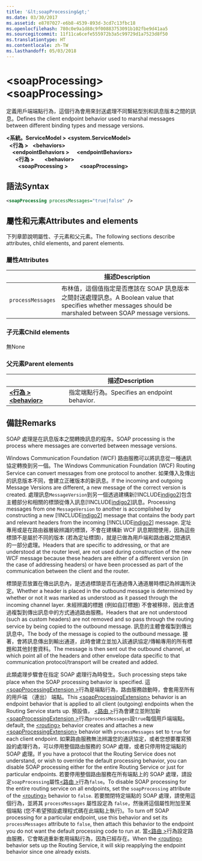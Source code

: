 ```yaml
---
title: '&lt;soapProcessing&gt;'
ms.date: 03/30/2017
ms.assetid: e8707027-e6b8-4539-893d-3cd7c13fbc18
ms.openlocfilehash: 780c0e9a1d88c9f00883753091b102fbe9d41aa5
ms.sourcegitcommit: 11f11ca6cefe555972b3a5c99729d1a7523d8f50
ms.translationtype: HT
ms.contentlocale: zh-TW
ms.lasthandoff: 05/03/2018
---
```

# <a name="ltsoapprocessinggt"></a><span data-ttu-id="58161-102">&lt;soapProcessing&gt;</span><span class="sxs-lookup"><span data-stu-id="58161-102">&lt;soapProcessing&gt;</span></span>

<span data-ttu-id="58161-103">定義用戶端端點行為，這個行為會用來封送處理不同繫結型別和訊息版本之間的訊息。</span><span class="sxs-lookup"><span data-stu-id="58161-103">Defines the client endpoint behavior used to marshal messages between different binding types and message versions.</span></span>

<span data-ttu-id="58161-104">**\<系統。ServiceModel >** </span><span class="sxs-lookup"><span data-stu-id="58161-104">**\<system.ServiceModel>** </span></span>  
<span data-ttu-id="58161-105">&nbsp;&nbsp;**\<行為 >** </span><span class="sxs-lookup"><span data-stu-id="58161-105">&nbsp;&nbsp;**\<behaviors>** </span></span>  
<span data-ttu-id="58161-106">&nbsp;&nbsp;&nbsp;&nbsp;**\<endpointBehaviors >** </span><span class="sxs-lookup"><span data-stu-id="58161-106">&nbsp;&nbsp;&nbsp;&nbsp;**\<endpointBehaviors>** </span></span>  
<span data-ttu-id="58161-107">&nbsp;&nbsp;&nbsp;&nbsp;&nbsp;&nbsp;**\<行為 >** </span><span class="sxs-lookup"><span data-stu-id="58161-107">&nbsp;&nbsp;&nbsp;&nbsp;&nbsp;&nbsp;**\<behavior>** </span></span>  
<span data-ttu-id="58161-108">&nbsp;&nbsp;&nbsp;&nbsp;&nbsp;&nbsp;&nbsp;&nbsp;**\<soapProcessing >**</span><span class="sxs-lookup"><span data-stu-id="58161-108">&nbsp;&nbsp;&nbsp;&nbsp;&nbsp;&nbsp;&nbsp;&nbsp;**\<soapProcessing>**</span></span>

## <a name="syntax"></a><span data-ttu-id="58161-109">語法</span><span class="sxs-lookup"><span data-stu-id="58161-109">Syntax</span></span>

```xml
<soapProcessing processMessages="true|false" />
```

## <a name="attributes-and-elements"></a><span data-ttu-id="58161-110">屬性和元素</span><span class="sxs-lookup"><span data-stu-id="58161-110">Attributes and elements</span></span>

<span data-ttu-id="58161-111">下列章節說明屬性、子元素和父元素。</span><span class="sxs-lookup"><span data-stu-id="58161-111">The following sections describe attributes, child elements, and parent elements.</span></span>

### <a name="attributes"></a><span data-ttu-id="58161-112">屬性</span><span class="sxs-lookup"><span data-stu-id="58161-112">Attributes</span></span>

|                   | <span data-ttu-id="58161-113">描述</span><span class="sxs-lookup"><span data-stu-id="58161-113">Description</span></span> |
| ----------------- | ----------- |
| `processMessages` | <span data-ttu-id="58161-114">布林值，這個值指定是否應該在 SOAP 訊息版本之間封送處理訊息。</span><span class="sxs-lookup"><span data-stu-id="58161-114">A Boolean value that specifies whether messages should be marshaled between SOAP message versions.</span></span> |

### <a name="child-elements"></a><span data-ttu-id="58161-115">子元素</span><span class="sxs-lookup"><span data-stu-id="58161-115">Child elements</span></span>

<span data-ttu-id="58161-116">無</span><span class="sxs-lookup"><span data-stu-id="58161-116">None</span></span>

### <a name="parent-elements"></a><span data-ttu-id="58161-117">父元素</span><span class="sxs-lookup"><span data-stu-id="58161-117">Parent elements</span></span>

|     | <span data-ttu-id="58161-118">描述</span><span class="sxs-lookup"><span data-stu-id="58161-118">Description</span></span> |
| --- | ----------- |
| [<span data-ttu-id="58161-119">**\<行為 >**</span><span class="sxs-lookup"><span data-stu-id="58161-119">**\<behavior>**</span></span>](../../../../../docs/framework/configure-apps/file-schema/wcf/behavior-of-endpointbehaviors.md) | <span data-ttu-id="58161-120">指定端點行為。</span><span class="sxs-lookup"><span data-stu-id="58161-120">Specifies an endpoint behavior.</span></span> |

## <a name="remarks"></a><span data-ttu-id="58161-121">備註</span><span class="sxs-lookup"><span data-stu-id="58161-121">Remarks</span></span>

<span data-ttu-id="58161-122">SOAP 處理是在訊息版本之間轉換訊息的程序。</span><span class="sxs-lookup"><span data-stu-id="58161-122">SOAP processing is the process where messages are converted between message versions.</span></span>

<span data-ttu-id="58161-123">Windows Communication Foundation (WCF) 路由服務可以將訊息從一種通訊協定轉換到另一個。</span><span class="sxs-lookup"><span data-stu-id="58161-123">The Windows Communication Foundation (WCF) Routing Service can convert messages from one protocol to another.</span></span> <span data-ttu-id="58161-124">如果傳入及傳出的訊息版本不同，會建立正確版本的新訊息。</span><span class="sxs-lookup"><span data-stu-id="58161-124">If the incoming and outgoing Message Versions are different, a new message of the correct version is created.</span></span> <span data-ttu-id="58161-125">處理訊息<!--zz <xref:System.ServiceModel.Channel.MessageVersion> -->`MessageVersion`到另一個透過建構新[!INCLUDE[indigo2](../../../../../includes/indigo2-md.md)]包含主體部分和相關的標頭從傳入訊息[!INCLUDE[indigo2](../../../../../includes/indigo2-md.md)]訊息。</span><span class="sxs-lookup"><span data-stu-id="58161-125">Processing messages from one <!--zz <xref:System.ServiceModel.Channel.MessageVersion> --> `MessageVersion`  to another is accomplished by constructing a new [!INCLUDE[indigo2](../../../../../includes/indigo2-md.md)] message that contains the body part and relevant headers from the incoming [!INCLUDE[indigo2](../../../../../includes/indigo2-md.md)] message.</span></span> <span data-ttu-id="58161-126">定址專用或是在路由器層級辨識的標頭，不會在建構新 WCF 訊息期間使用，因為這些標頭不是屬於不同的版本 (若為定址標頭)，就是已做為用戶端和路由器之間通訊的一部分處理。</span><span class="sxs-lookup"><span data-stu-id="58161-126">Headers that are specific to addressing, or that are understood at the router level, are not used during construction of the new WCF message because these headers are either of a different version (in the case of addressing headers) or have been processed as part of the communication between the client and the router.</span></span>

<span data-ttu-id="58161-127">標頭是否放置在傳出訊息內，是透過標頭是否在通過傳入通道層時標記為辨識所決定。</span><span class="sxs-lookup"><span data-stu-id="58161-127">Whether a header is placed in the outbound message is determined by whether or not it was marked as understood as it passed through the incoming channel layer.</span></span> <span data-ttu-id="58161-128">未經辨識的標題 (例如自訂標題) 不會被移除，因此會透過複製到傳出訊息中的方式通過路由服務。</span><span class="sxs-lookup"><span data-stu-id="58161-128">Headers that are not understood (such as custom headers) are not removed and so pass through the routing service by being copied to the outbound message.</span></span> <span data-ttu-id="58161-129">訊息的主體會複製到傳出訊息中。</span><span class="sxs-lookup"><span data-stu-id="58161-129">The body of the message is copied to the outbound message.</span></span> <span data-ttu-id="58161-130">接著，會將訊息傳出到輸出通道，此時會建立並加入該通訊協定/傳輸專用的所有標題和其他封套資料。</span><span class="sxs-lookup"><span data-stu-id="58161-130">The message is then sent out the outbound channel, at which point all of the headers and other envelope data specific to that communication protocol/transport will be created and added.</span></span>

<span data-ttu-id="58161-131">此類處理步驟會在指定 SOAP 處理行為時發生。</span><span class="sxs-lookup"><span data-stu-id="58161-131">Such processing steps take place when the SOAP processing behavior is specified.</span></span> <span data-ttu-id="58161-132">這[ \<soapProcessingExtension >](../../../../../docs/framework/configure-apps/file-schema/wcf/soapprocessing.md)行為是端點行為，路由服務啟動時，會套用至所有的用戶端 （連出） 端點。</span><span class="sxs-lookup"><span data-stu-id="58161-132">This [\<soapProcessingExtension>](../../../../../docs/framework/configure-apps/file-schema/wcf/soapprocessing.md) behavior is an endpoint behavior that is applied to all client (outgoing) endpoints when the Routing Service starts up.</span></span> <span data-ttu-id="58161-133">預設值， [\<路由 >](../../../../../docs/framework/configure-apps/file-schema/wcf/routing-of-servicebehavior.md)行為會建立並附加新[ \<soapProcessingExtension >](../../../../../docs/framework/configure-apps/file-schema/wcf/soapprocessing.md)行為`processMessages`設`true`每個用戶端端點。</span><span class="sxs-lookup"><span data-stu-id="58161-133">default, the [\<routing>](../../../../../docs/framework/configure-apps/file-schema/wcf/routing-of-servicebehavior.md) behavior creates and attaches a new [\<soapProcessingExtension>](../../../../../docs/framework/configure-apps/file-schema/wcf/soapprocessing.md) behavior with `processMessages` set to `true` for each client endpoint.</span></span> <span data-ttu-id="58161-134">如果路由服務無法辨識您的通訊協定，或者您想要覆寫預設的處理行為，可以停用整個路由服務的 SOAP 處理，或者只停用特定端點的 SOAP 處理。</span><span class="sxs-lookup"><span data-stu-id="58161-134">If you have a protocol that the Routing Service does not understand, or wish to override the default processing behavior, you can disable SOAP processing either for the entire Routing Service or just for particular endpoints.</span></span>  <span data-ttu-id="58161-135">若要停用整個路由服務在所有端點上的 SOAP 處理，請設定`soapProcessing`屬性[\<路由 >](../../../../../docs/framework/configure-apps/file-schema/wcf/routing-of-servicebehavior.md)行為`false`。</span><span class="sxs-lookup"><span data-stu-id="58161-135">To disable SOAP processing for the entire routing service on all endpoints, set the `soapProcessing` attribute of the [\<routing>](../../../../../docs/framework/configure-apps/file-schema/wcf/routing-of-servicebehavior.md) behavior to `false`.</span></span> <span data-ttu-id="58161-136">若要關閉特定端點的 SOAP 處理，請使用這個行為，並將其 `processMessages` 屬性設定為 `false`，然後將這個屬性附加至某個端點 (您不希望預設處理程式碼在此端點上執行)。</span><span class="sxs-lookup"><span data-stu-id="58161-136">To turn off SOAP processing for a particular endpoint, use this behavior and set its `processMessages` attribute to `false`, then attach this behavior to the endpoint you do not want the default processing code to run at.</span></span>  <span data-ttu-id="58161-137">當[\<路由 >](../../../../../docs/framework/configure-apps/file-schema/wcf/routing-of-servicebehavior.md)行為設定路由服務，它會略過重新套用端點行為，因為已經存在。</span><span class="sxs-lookup"><span data-stu-id="58161-137">When the [\<routing>](../../../../../docs/framework/configure-apps/file-schema/wcf/routing-of-servicebehavior.md) behavior sets up the Routing Service, it will skip reapplying the endpoint behavior since one already exists.</span></span>
